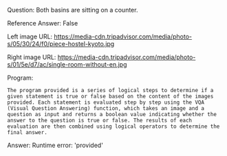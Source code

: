 Question: Both basins are sitting on a counter.

Reference Answer: False

Left image URL: https://media-cdn.tripadvisor.com/media/photo-s/05/30/24/f0/piece-hostel-kyoto.jpg

Right image URL: https://media-cdn.tripadvisor.com/media/photo-s/01/5e/d7/ac/single-room-without-en.jpg

Program:

```
The program provided is a series of logical steps to determine if a given statement is true or false based on the content of the images provided. Each statement is evaluated step by step using the VQA (Visual Question Answering) function, which takes an image and a question as input and returns a boolean value indicating whether the answer to the question is true or false. The results of each evaluation are then combined using logical operators to determine the final answer.
```
Answer: Runtime error: 'provided'

